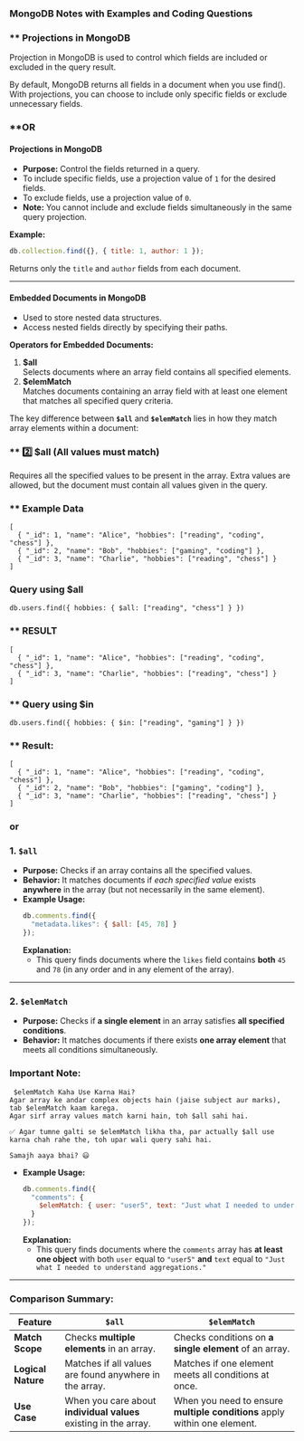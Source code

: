 ### MongoDB Notes with Examples and Coding Questions

### ** Projections in MongoDB
Projection in MongoDB is used to control which fields are included or excluded in the query result.

By default, MongoDB returns all fields in a document when you use find().
With projections, you can choose to include only specific fields or exclude unnecessary fields.


### **OR


#### **Projections in MongoDB**
- **Purpose:** Control the fields returned in a query.
- To include specific fields, use a projection value of `1` for the desired fields.
- To exclude fields, use a projection value of `0`.
- **Note:** You cannot include and exclude fields simultaneously in the same query projection.

**Example:**
```javascript
db.collection.find({}, { title: 1, author: 1 });
```
Returns only the `title` and `author` fields from each document.

---

#### **Embedded Documents in MongoDB**
- Used to store nested data structures.
- Access nested fields directly by specifying their paths.

**Operators for Embedded Documents:**
1. **$all**  
   Selects documents where an array field contains all specified elements.
2. **$elemMatch**  
   Matches documents containing an array field with at least one element that matches all specified query criteria.

The key difference between **`$all`** and **`$elemMatch`** lies in how they match array elements within a document:  

### ** 2️⃣ $all (All values must match)
Requires all the specified values to be present in the array.
Extra values are allowed, but the document must contain all values given in the query.

### ** Example Data

```
[
  { "_id": 1, "name": "Alice", "hobbies": ["reading", "coding", "chess"] },
  { "_id": 2, "name": "Bob", "hobbies": ["gaming", "coding"] },
  { "_id": 3, "name": "Charlie", "hobbies": ["reading", "chess"] }
]

```


### Query using $all

```
db.users.find({ hobbies: { $all: ["reading", "chess"] } })
```


### ** RESULT
```
[
  { "_id": 1, "name": "Alice", "hobbies": ["reading", "coding", "chess"] },
  { "_id": 3, "name": "Charlie", "hobbies": ["reading", "chess"] }
]

```


### ** Query using $in

```
db.users.find({ hobbies: { $in: ["reading", "gaming"] } })
```

### ** Result:

```
[
  { "_id": 1, "name": "Alice", "hobbies": ["reading", "coding", "chess"] },
  { "_id": 2, "name": "Bob", "hobbies": ["gaming", "coding"] },
  { "_id": 3, "name": "Charlie", "hobbies": ["reading", "chess"] }
]

```

### or

### **1. `$all`**
- **Purpose:** Checks if an array contains all the specified values.
- **Behavior:** It matches documents if *each specified value* exists **anywhere** in the array (but not necessarily in the same element).
- **Example Usage:**
  ```javascript
  db.comments.find({
    "metadata.likes": { $all: [45, 78] }
  });
  ```
  **Explanation:**
  - This query finds documents where the `likes` field contains **both** `45` and `78` (in any order and in any element of the array).

---

### **2. `$elemMatch`**
- **Purpose:** Checks if **a single element** in an array satisfies **all specified conditions**.
- **Behavior:** It matches documents if there exists **one array element** that meets all conditions simultaneously.

### Important Note:
```
 $elemMatch Kaha Use Karna Hai?
Agar array ke andar complex objects hain (jaise subject aur marks), tab $elemMatch kaam karega.
Agar sirf array values match karni hain, toh $all sahi hai.

✅ Agar tumne galti se $elemMatch likha tha, par actually $all use karna chah rahe the, toh upar wali query sahi hai.

Samajh aaya bhai? 😃

```

- **Example Usage:**
  ```javascript
  db.comments.find({
    "comments": {
      $elemMatch: { user: "user5", text: "Just what I needed to understand aggregations." }
    }
  });
  ```
  **Explanation:**
  - This query finds documents where the `comments` array has **at least one object** with both `user` equal to `"user5"` **and** `text` equal to `"Just what I needed to understand aggregations."`

---

### **Comparison Summary:**

| Feature         | **`$all`**                                                      | **`$elemMatch`**                                         |
|------------------|-----------------------------------------------------------------|---------------------------------------------------------|
| **Match Scope** | Checks **multiple elements** in an array.                       | Checks conditions on **a single element** of an array.  |
| **Logical Nature** | Matches if all values are found anywhere in the array.        | Matches if one element meets all conditions at once.    |
| **Use Case**    | When you care about **individual values** existing in the array.| When you need to ensure **multiple conditions** apply within one element. |


